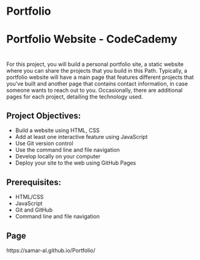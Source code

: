 # Portfolio
<h1>Portfolio Website - CodeCademy<h1>
<h2></h2>

For this project, you will build a personal portfolio site, a static website where you can share the projects that you build in this Path. 
Typically, a portfolio website will have a main page that features different projects that you’ve built and another page that contains contact information, in case someone wants to reach out to you. 
Occasionally, there are additional pages for each project, detailing the technology used.

<h2>Project Objectives:</h2>

<ul>
<li>Build a website using HTML, CSS</li>
<li>Add at least one interactive feature using JavaScript</li>
<li>Use Git version control</li>
<li>Use the command line and file navigation</li>
<li>Develop locally on your computer</li>
<li>Deploy your site to the web using GitHub Pages</li>
</ul>

<h2>Prerequisites:</h2>
<ul>
<li>HTML/CSS</li>
<li>JavaScript</li>
<li>Git and GitHub</li>
<li>Command line and file navigation</li>
</ul>

<h2>Page</h2>
https://samar-al.github.io/Portfolio/
